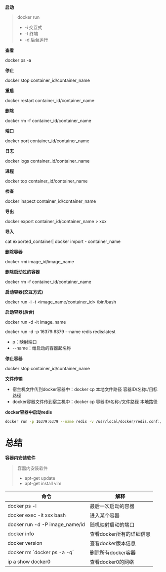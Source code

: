 **启动**

> docker run
>
> + -i 交互式
> + -t 终端
> + -d 后台运行



**查看**

docker ps -a



**停止**

docker stop container_id/container_name



**重启**

docker restart container_id/container_name



**删除**

docker rm -f container_id/container_name



**端口**

docker port container_id/container_name



**日志**

docker logs container_id/container_name



**进程**

docker top container_id/container_name



**检查**

docker inspect container_id/container_name



**导出**

docker export container_id/container_name > xxx



**导入**

cat exported_container| docker import - container_name



**删除容器**

docker rmi image_id/image_name



**删除启动过的容器**

docker rm -f  container_id/container_name



**启动容器(交互方式)**

docker run -i -t <image_name/container_id> /bin/bash



**启动容器(后台)**

docker run -d -it image_name

docker run -d -p 16379:6379 --name redis redis:latest

+ p：映射端口
+ --name：给启动的容器起名称



**停止容器**

docker stop container_id/container_name



**文件传输**

+ 宿主机文件传到docker容器中：docker cp 本地文件路径 容器ID/名称:/目标路径
+ docker容器文件传到宿主机中：docker cp 容器ID/名称:/文件路径 本地路径



**docker容器中启动redis**

```bash
docker run -p 16379:6379 --name redis -v /usr/local/docker/redis.conf:/etc/redis/redis.conf -v /usr/local/docker/data:/data -d redis redis-server /etc/redis/redis.conf
```



# 总结

**容器内安装软件**

> 容器内安装软件
>
> + apt-get update
> + apt-get install vim





| 命令                           | 解释                     |
| ------------------------------ | ------------------------ |
| docker ps -l                   | 最后一次启动的容器       |
| docker exec -it xxx bash       | 进入某个容器             |
| docker run -d -P image_name/id | 随机映射启动的端口       |
| docker info                    | 查看docker所有的详细信息 |
| docker version                 | 查看docker版本信息       |
| docker rm \`docker ps -a -q\`  | 删除所有docker容器       |
| ip a show docker0              | 查看docker0的网络        |


